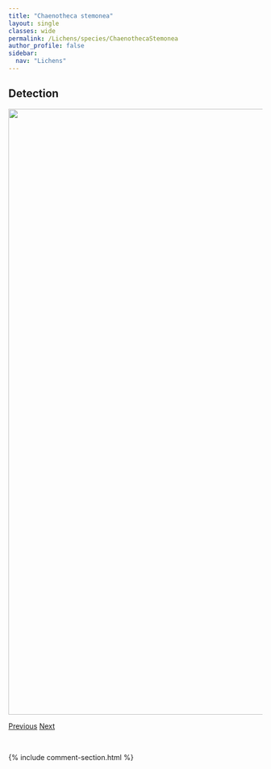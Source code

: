 ```yaml
---
title: "Chaenotheca stemonea"
layout: single
classes: wide
permalink: /Lichens/species/ChaenothecaStemonea
author_profile: false
sidebar:
  nav: "Lichens"
---
```


<h2>Detection</h2>

<a href="https://drive.google.com/uc?export=view&id=1tW_tN3DQxP7On5nnl5PChQeq-kjCvPCG">
<img src="https://drive.google.com/uc?export=view&id=1tW_tN3DQxP7On5nnl5PChQeq-kjCvPCG" height = "1200" width = "800">
</a>


<a href="/DevelopmentWebsite/Lichens/species/ChaenothecaLaevigata" class="pagination--pager" title="Chaenotheca laevigata">Previous</a> <a href="/DevelopmentWebsite/Lichens/species/ChaenothecaTrichialis" class="pagination--pager" title="Chaenotheca trichialis">Next</a>

<p>&nbsp;</p>

{% include comment-section.html %}

